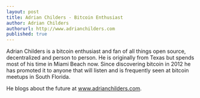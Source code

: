 ```yaml
---
layout: post
title: Adrian Childers - Bitcoin Enthusiast
author: Adrian Childers
authorurl: http://www.adrianchilders.com
published: true
---
```

<p>
Adrian Childers is a bitcoin enthusiast and fan of all things open source, decentralized and person to person. He is originally from Texas but spends most of his time in Miami Beach now. Since discovering bitcoin in 2012 he has promoted it to anyone that will listen and is frequently seen at bitcoin meetups in South Florida. 
<p>
He blogs about the future at <a href="http://www.adrianchilders.com">www.adrianchilders.com</a>.
